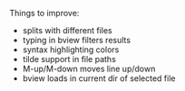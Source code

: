 Things to improve:

* splits with different files
* typing in bview filters results
* syntax highlighting colors
* tilde support in file paths
* M-up/M-down moves line up/down
* bview loads in current dir of selected file
